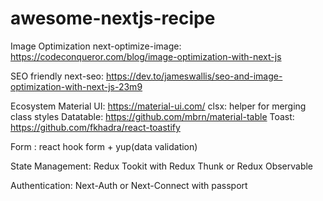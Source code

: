 # awesome-nextjs-recipe

Image Optimization
next-optimize-image: https://codeconqueror.com/blog/image-optimization-with-next-js

SEO friendly
next-seo: https://dev.to/jameswallis/seo-and-image-optimization-with-next-js-23m9

Ecosystem
Material UI: https://material-ui.com/
clsx: helper for merging class styles
Datatable: https://github.com/mbrn/material-table
Toast: https://github.com/fkhadra/react-toastify

Form : react hook form + yup(data validation)

State Management: Redux Tookit with Redux Thunk or Redux Observable

Authentication: Next-Auth or Next-Connect with passport

